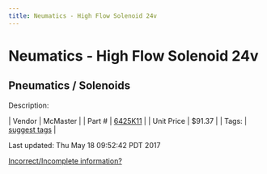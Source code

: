 ```yaml
---
title: Neumatics - High Flow Solenoid 24v
---
```


# Neumatics - High Flow Solenoid 24v
## Pneumatics / Solenoids
Description: 	 

| Vendor | McMaster | 
| Part # | [6425K11](https://www.mcmaster.com/#6425K11) | 
| Unit Price | $91.37 | 
| Tags: | [suggest tags](https://docs.google.com/forms/d/e/1FAIpQLSeWyY8v3RgOty-MyWmh9U0iivNYN_molChYyS-0U-o-kOAv_g/viewform) | 

Last updated: Thu May 18 09:52:42 PDT 2017

 [Incorrect/Incomplete information?](https://docs.google.com/forms/d/e/1FAIpQLSeWyY8v3RgOty-MyWmh9U0iivNYN_molChYyS-0U-o-kOAv_g/viewform)